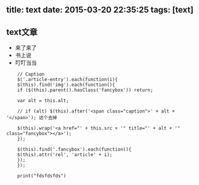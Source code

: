 title: text
date: 2015-03-20 22:35:25
tags: [text]
---

## text文章
- 来了来了
- 书上说
- 叮叮当当

```
    // Caption
    $('.article-entry').each(function(i){
    $(this).find('img').each(function(){
    if ($(this).parent().hasClass('fancybox')) return;

    var alt = this.alt;

    // if (alt) $(this).after('<span class="caption">' + alt + '</span>'); 这个去掉

    $(this).wrap('<a href="' + this.src + '" title="' + alt + '" class="fancybox"></a>');
    });

    $(this).find('.fancybox').each(function(){
    $(this).attr('rel', 'article' + i);
    });
    });

```


    
```
    print("fdsfdsfds")
```


